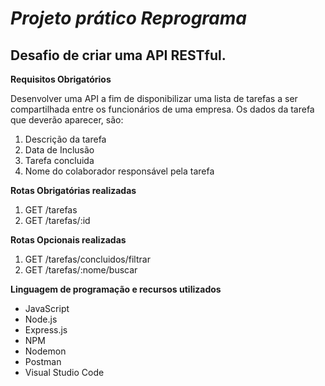 # **_Projeto prático Reprograma_**

## Desafio de criar uma API RESTful.

**Requisitos Obrigatórios**

Desenvolver uma API a fim de disponibilizar uma lista de tarefas a ser compartilhada entre os funcionários de uma empresa. Os dados da tarefa que deverão aparecer, são:

1. Descrição da tarefa
2. Data de Inclusão 
3. Tarefa concluida
4. Nome do colaborador responsável pela tarefa

**Rotas Obrigatórias realizadas**

1. GET /tarefas
2. GET /tarefas/:id

**Rotas Opcionais realizadas**

1. GET /tarefas/concluidos/filtrar
2. GET /tarefas/:nome/buscar

**Linguagem de programação e recursos utilizados**
 - JavaScript
 - Node.js
 - Express.js
 - NPM
 - Nodemon
 - Postman
 - Visual Studio Code
 



